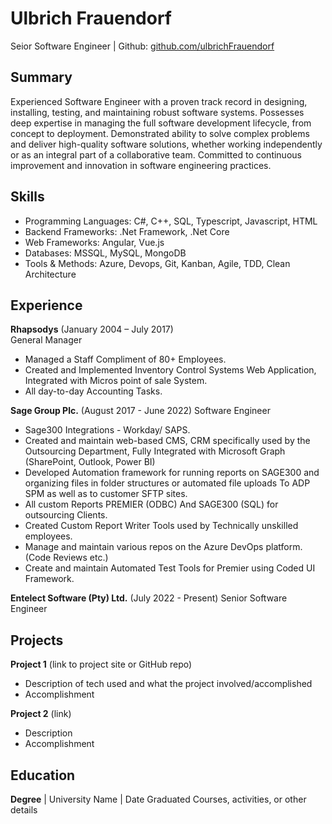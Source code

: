 # Ulbrich Frauendorf
Seior Software Engineer | Github: [github.com/ulbrichFrauendorf](https://github.com/ulbrichFrauendorf)

## Summary
Experienced Software Engineer with a proven track record in designing, installing, testing, and maintaining robust software systems. Possesses deep expertise in managing the full software development lifecycle, from concept to deployment. Demonstrated ability to solve complex problems and deliver high-quality software solutions, whether working independently or as an integral part of a collaborative team. Committed to continuous improvement and innovation in software engineering practices.

## Skills
- Programming Languages: C#, C++, SQL, Typescript, Javascript, HTML
- Backend Frameworks: .Net Framework, .Net Core
- Web Frameworks: Angular, Vue.js
- Databases: MSSQL, MySQL, MongoDB
- Tools & Methods: Azure, Devops, Git, Kanban, Agile, TDD, Clean Architecture

## Experience
**Rhapsodys** (January 2004 – July 2017)   
General Manager
- Managed a Staff Compliment of 80+ Employees.
- Created and Implemented Inventory Control Systems Web Application, Integrated with Micros point of sale System.
- All day-to-day Accounting Tasks.

**Sage Group Plc.** (August 2017 - June 2022)
Software Engineer
- Sage300 Integrations - Workday/ SAPS.
- Created and maintain web-based CMS, CRM specifically used by the Outsourcing Department, Fully Integrated with Microsoft Graph (SharePoint, Outlook, Power BI)
- Developed Automation framework for running reports on SAGE300 and organizing files in folder structures or automated file uploads To ADP SPM as well as to customer SFTP sites.
- All custom Reports PREMIER (ODBC) And SAGE300 (SQL) for outsourcing Clients.
- Created Custom Report Writer Tools used by Technically unskilled employees.
- Manage and maintain various repos on the Azure DevOps platform. (Code Reviews etc.)
- Create and maintain Automated Test Tools for Premier using Coded UI Framework.

**Entelect Software (Pty) Ltd.** (July 2022 - Present)
Senior Software Engineer

## Projects
**Project 1** (link to project site or GitHub repo)  
- Description of tech used and what the project involved/accomplished
- Accomplishment 

**Project 2** (link)
- Description 
- Accomplishment

## Education
**Degree** | University Name | Date Graduated
Courses, activities, or other details


